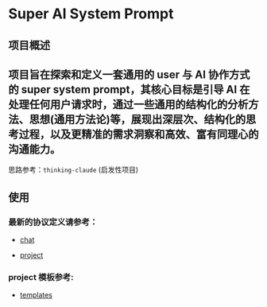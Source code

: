 # Super AI System Prompt

## 项目概述

项目旨在探索和定义一套通用的 user 与 AI 协作方式的 super system prompt，其核心目标是引导 AI 在处理任何用户请求时，通过一些通用的结构化的分析方法、思想(通用方法论)等，展现出深层次、结构化的思考过程，以及更精准的需求洞察和高效、富有同理心的沟通能力。
---

思路参考：`thinking-claude` (启发性项目)

## 使用

### 最新的协议定义请参考：

- [chat](./prompt/thinking.chat.xml) 

- [project](./prompt/thinking.project.xml) 

### project 模板参考:

- [templates](./templates/)